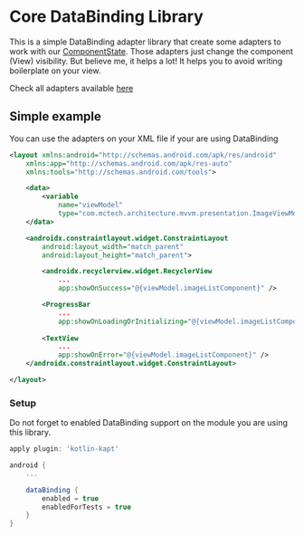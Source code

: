 # Core DataBinding Library

This is a simple DataBinding adapter library that create some adapters to work with our [ComponentState](https://github.com/MayconCardoso/Mvvm-Architecture-Toolkit/blob/master/library/core/src/main/java/com/mctech/architecture/mvvm/core/ComponentState.kt). Those adapters just change the component (View) visibility. But believe me, it helps a lot! It helps you to avoid writing boilerplate on your view.

Check all adapters available [here](https://github.com/MayconCardoso/Mvvm-Architecture-Toolkit/blob/master/library/core-databinding/src/main/java/com/mctech/architecture/mvvm/core/databinding/ViewStateBindingAdapter.kt)

## Simple example

You can use the adapters on your XML file if your are using DataBinding

```xml
<layout xmlns:android="http://schemas.android.com/apk/res/android"
    xmlns:app="http://schemas.android.com/apk/res-auto"
    xmlns:tools="http://schemas.android.com/tools">

    <data>
        <variable
            name="viewModel"
            type="com.mctech.architecture.mvvm.presentation.ImageViewModel" />
    </data>

    <androidx.constraintlayout.widget.ConstraintLayout
        android:layout_width="match_parent"
        android:layout_height="match_parent">

        <androidx.recyclerview.widget.RecyclerView
            ...
            app:showOnSuccess="@{viewModel.imageListComponent}" />

        <ProgressBar
            ...
            app:showOnLoadingOrInitializing="@{viewModel.imageListComponent}" />
      
        <TextView
            ...
            app:showOnError="@{viewModel.imageListComponent}" />
    </androidx.constraintlayout.widget.ConstraintLayout>

</layout>
```

### Setup

Do not forget to enabled DataBinding support on the module you are using this library.

```groovy
apply plugin: 'kotlin-kapt'

android {
    ...

    dataBinding {
        enabled = true
        enabledForTests = true
    }
}
```
